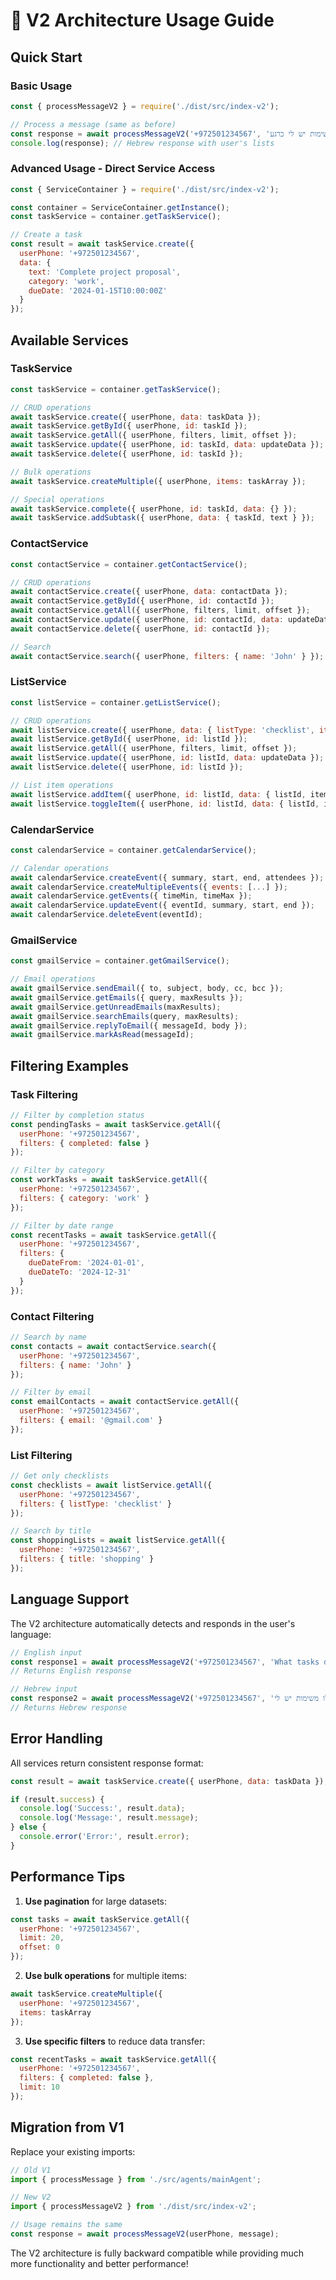 # 🚀 V2 Architecture Usage Guide

## Quick Start

### Basic Usage
```javascript
const { processMessageV2 } = require('./dist/src/index-v2');

// Process a message (same as before)
const response = await processMessageV2('+972501234567', 'אילו רשימות יש לי כרגע?');
console.log(response); // Hebrew response with user's lists
```

### Advanced Usage - Direct Service Access
```javascript
const { ServiceContainer } = require('./dist/src/index-v2');

const container = ServiceContainer.getInstance();
const taskService = container.getTaskService();

// Create a task
const result = await taskService.create({
  userPhone: '+972501234567',
  data: {
    text: 'Complete project proposal',
    category: 'work',
    dueDate: '2024-01-15T10:00:00Z'
  }
});
```

## Available Services

### TaskService
```javascript
const taskService = container.getTaskService();

// CRUD operations
await taskService.create({ userPhone, data: taskData });
await taskService.getById({ userPhone, id: taskId });
await taskService.getAll({ userPhone, filters, limit, offset });
await taskService.update({ userPhone, id: taskId, data: updateData });
await taskService.delete({ userPhone, id: taskId });

// Bulk operations
await taskService.createMultiple({ userPhone, items: taskArray });

// Special operations
await taskService.complete({ userPhone, id: taskId, data: {} });
await taskService.addSubtask({ userPhone, data: { taskId, text } });
```

### ContactService
```javascript
const contactService = container.getContactService();

// CRUD operations
await contactService.create({ userPhone, data: contactData });
await contactService.getById({ userPhone, id: contactId });
await contactService.getAll({ userPhone, filters, limit, offset });
await contactService.update({ userPhone, id: contactId, data: updateData });
await contactService.delete({ userPhone, id: contactId });

// Search
await contactService.search({ userPhone, filters: { name: 'John' } });
```

### ListService
```javascript
const listService = container.getListService();

// CRUD operations
await listService.create({ userPhone, data: { listType: 'checklist', items: [...] } });
await listService.getById({ userPhone, id: listId });
await listService.getAll({ userPhone, filters, limit, offset });
await listService.update({ userPhone, id: listId, data: updateData });
await listService.delete({ userPhone, id: listId });

// List item operations
await listService.addItem({ userPhone, id: listId, data: { listId, itemText } });
await listService.toggleItem({ userPhone, id: listId, data: { listId, itemIndex } });
```

### CalendarService
```javascript
const calendarService = container.getCalendarService();

// Calendar operations
await calendarService.createEvent({ summary, start, end, attendees });
await calendarService.createMultipleEvents({ events: [...] });
await calendarService.getEvents({ timeMin, timeMax });
await calendarService.updateEvent({ eventId, summary, start, end });
await calendarService.deleteEvent(eventId);
```

### GmailService
```javascript
const gmailService = container.getGmailService();

// Email operations
await gmailService.sendEmail({ to, subject, body, cc, bcc });
await gmailService.getEmails({ query, maxResults });
await gmailService.getUnreadEmails(maxResults);
await gmailService.searchEmails(query, maxResults);
await gmailService.replyToEmail({ messageId, body });
await gmailService.markAsRead(messageId);
```

## Filtering Examples

### Task Filtering
```javascript
// Filter by completion status
const pendingTasks = await taskService.getAll({
  userPhone: '+972501234567',
  filters: { completed: false }
});

// Filter by category
const workTasks = await taskService.getAll({
  userPhone: '+972501234567',
  filters: { category: 'work' }
});

// Filter by date range
const recentTasks = await taskService.getAll({
  userPhone: '+972501234567',
  filters: {
    dueDateFrom: '2024-01-01',
    dueDateTo: '2024-12-31'
  }
});
```

### Contact Filtering
```javascript
// Search by name
const contacts = await contactService.search({
  userPhone: '+972501234567',
  filters: { name: 'John' }
});

// Filter by email
const emailContacts = await contactService.getAll({
  userPhone: '+972501234567',
  filters: { email: '@gmail.com' }
});
```

### List Filtering
```javascript
// Get only checklists
const checklists = await listService.getAll({
  userPhone: '+972501234567',
  filters: { listType: 'checklist' }
});

// Search by title
const shoppingLists = await listService.getAll({
  userPhone: '+972501234567',
  filters: { title: 'shopping' }
});
```

## Language Support

The V2 architecture automatically detects and responds in the user's language:

```javascript
// English input
const response1 = await processMessageV2('+972501234567', 'What tasks do I have?');
// Returns English response

// Hebrew input
const response2 = await processMessageV2('+972501234567', 'אילו משימות יש לי?');
// Returns Hebrew response
```

## Error Handling

All services return consistent response format:

```javascript
const result = await taskService.create({ userPhone, data: taskData });

if (result.success) {
  console.log('Success:', result.data);
  console.log('Message:', result.message);
} else {
  console.error('Error:', result.error);
}
```

## Performance Tips

1. **Use pagination** for large datasets:
```javascript
const tasks = await taskService.getAll({
  userPhone: '+972501234567',
  limit: 20,
  offset: 0
});
```

2. **Use bulk operations** for multiple items:
```javascript
await taskService.createMultiple({
  userPhone: '+972501234567',
  items: taskArray
});
```

3. **Use specific filters** to reduce data transfer:
```javascript
const recentTasks = await taskService.getAll({
  userPhone: '+972501234567',
  filters: { completed: false },
  limit: 10
});
```

## Migration from V1

Replace your existing imports:

```javascript
// Old V1
import { processMessage } from './src/agents/mainAgent';

// New V2
import { processMessageV2 } from './dist/src/index-v2';

// Usage remains the same
const response = await processMessageV2(userPhone, message);
```

The V2 architecture is fully backward compatible while providing much more functionality and better performance!
